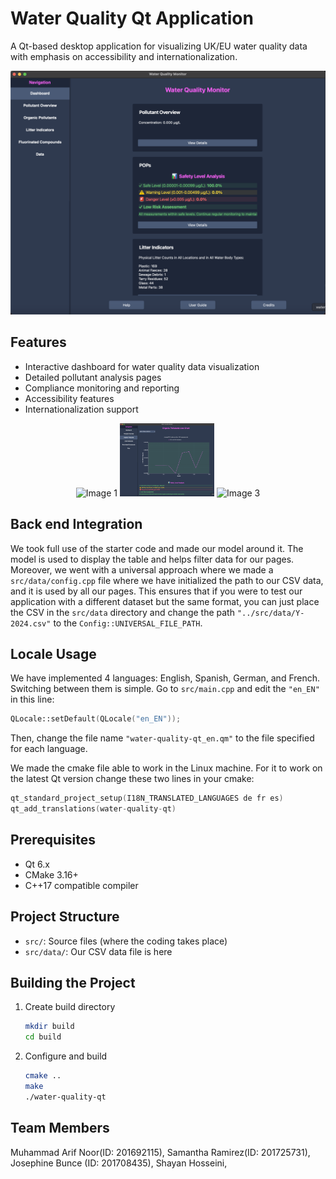 # Water Quality Qt Application

A Qt-based desktop application for visualizing UK/EU water quality data with emphasis on accessibility and internationalization.

![Water Quality Dashboard](img/dashboard.png)

## Features
- Interactive dashboard for water quality data visualization
- Detailed pollutant analysis pages
- Compliance monitoring and reporting
- Accessibility features
- Internationalization support

<p align="center">
  <img src="img/Litter.png" alt="Image 1" width="30%" />
  <img src="img/pop.png" alt="Image 2" width="30%" />
  <img src="img/Compound.png" alt="Image 3" width="30%" />
</p>

## Back end Integration
We took full use of the starter code and made our model around it. The model is used to display the table and helps filter data for our pages. Moreover, we went with a universal approach where we made a `src/data/config.cpp` file where we have initialized the path to our CSV data, and it is used by all our pages. This ensures that if you were to test our application with a different dataset but the same format, you can just place the CSV in the `src/data` directory and change the path `"../src/data/Y-2024.csv"` to the `Config::UNIVERSAL_FILE_PATH`.

## Locale Usage
We have implemented 4 languages: English, Spanish, German, and French. Switching between them is simple. Go to `src/main.cpp` and edit the `"en_EN"` in this line:
```cpp
QLocale::setDefault(QLocale("en_EN"));
```
Then, change the file name `"water-quality-qt_en.qm"` to the file specified for each language.

We made the cmake file able to work in the Linux machine. For it to work on the latest Qt version change these two lines in your cmake:
```cpp
qt_standard_project_setup(I18N_TRANSLATED_LANGUAGES de fr es)
qt_add_translations(water-quality-qt)
```

## Prerequisites
- Qt 6.x
- CMake 3.16+
- C++17 compatible compiler

## Project Structure
- `src/`: Source files (where the coding takes place)
- `src/data/`: Our CSV data file is here

## Building the Project

1. Create build directory
   ```bash
   mkdir build
   cd build
   ```

2. Configure and build
   ```bash
   cmake ..
   make
   ./water-quality-qt
   ```

## Team Members
Muhammad Arif Noor(ID: 201692115),
Samantha Ramirez(ID: 201725731),
Josephine Bunce (ID: 201708435),
Shayan Hosseini,
